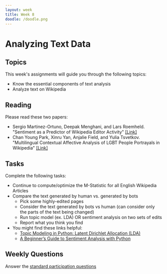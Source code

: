 ```yaml
---
layout: week
title: Week 8
doodle: /doodle.png
---
```


# Analyzing Text Data

## Topics

This week's assignments will guide you through the following topics:
* Know the essential components of text analysis
* Analyze text on Wikipedia

## Reading

Please read these two papers:
* Sergio Martinez-Ortuno, Deepak Menghani, and Lars Roemheld. 
  "Sentiment as a Predictor of Wikipedia Editor Activity"
  [[Link]](http://cs229.stanford.edu/proj2014/Sergio%20Martinez-Ortuno,%20Deepak%20Menghani,%20Lars%20Roemheld,%20Sentiment%20as%20a%20Predictor%20of%20Wikipedia%20Editor%20Activity.pdf)
* Chan Young Park, Xinru Yan, Anjalie Field, and Yulia Tsvetkov. 
  "Multilingual Contextual Affective Analysis of LGBT People Portrayals in Wikipedia"
  [[Link]](https://arxiv.org/pdf/2010.10820.pdf)
  
## Tasks

Complete the following tasks:
* Continue to compute/optimize the M-Statistic for all English Wikipedia Articles
* Compare the text generated by human vs. generated by bots
   * Pick some highly-edited pages
   * Consider the text generated by bots vs human (can consider only the parts of the text being changed)
   * Run topic model (ex. LDA) OR sentiment analysis on two sets of edits
   * Report what you think you find
* You might find these links helpful:
   * [Topic Modeling in Python: Latent Dirichlet Allocation (LDA)](https://towardsdatascience.com/end-to-end-topic-modeling-in-python-latent-dirichlet-allocation-lda-35ce4ed6b3e0)
   * [A Beginner’s Guide to Sentiment Analysis with Python](https://towardsdatascience.com/a-beginners-guide-to-sentiment-analysis-in-python-95e354ea84f6)
  
## Weekly Questions

Answer the [standard participation
questions](https://dsc-capstone.github.io/assignments/quarter-1-participation/)
